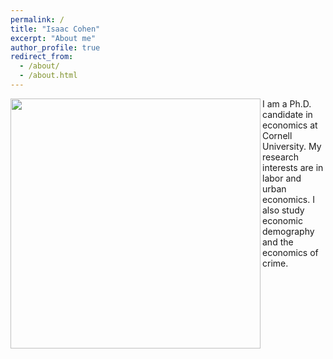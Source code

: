 ```yaml
---
permalink: /
title: "Isaac Cohen"
excerpt: "About me"
author_profile: true
redirect_from: 
  - /about/
  - /about.html
---
```


<img align="left" width="400" src="/images/inc-headshot-wide.jpg">
  
  I am a Ph.D. candidate in economics at Cornell University. My research interests are in labor and urban economics. I also study economic demography and the economics of crime.

 
